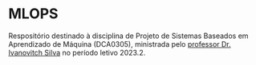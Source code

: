 # MLOPS
Respositório destinado à disciplina de Projeto de Sistemas Baseados em Aprendizado de Máquina (DCA0305), ministrada pelo [professor Dr. Ivanovitch Silva](https://github.com/ivanovitchm) no período letivo 2023.2.
